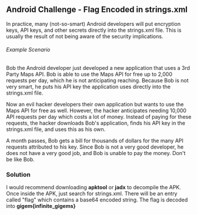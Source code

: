 ## Android Challenge - Flag Encoded in strings.xml
In practice, many (not-so-smart) Android developers will put encryption keys, API keys, and other secrets directly into the strings.xml file. This is usually the result of not being aware of the security implications. 

###### Example Scenario
Bob the Android developer just developed a new application that uses a 3rd Party Maps API. Bob is able to use the Maps API for free up to 2,000 requests per day, which he is not anticipating reaching. Because Bob is not very smart, he puts his API key the application uses directly into the strings.xml file.

Now an evil hacker developers their own application but wants to use the Maps API for free as well. However, the hacker anticipates needing 10,000 API requests per day which costs a lot of money. Instead of paying for these requests, the hacker downloads Bob's application, finds his API key in the strings.xml file, and uses this as his own. 

A month passes, Bob gets a bill for thousands of dollars for the many API requests attributed to his key. Since Bob is not a very good developer, he does not have a very good job, and Bob is unable to pay the money. Don't be like Bob. 

### Solution

I would recommend downloading **apktool** or **jadx** to decompile the APK. Once inside the APK, just search for strings.xml. There will be an entry called "flag" which contains a base64 encoded string. The flag is decoded into **gigem{infinite_gigems}**
